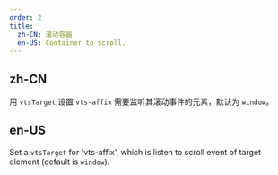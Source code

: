 ```yaml
---
order: 2
title:
  zh-CN: 滚动容器
  en-US: Container to scroll.
---
```


## zh-CN

用 `vtsTarget` 设置 `vts-affix` 需要监听其滚动事件的元素，默认为 `window`。

## en-US

Set a `vtsTarget` for 'vts-affix', which is listen to scroll event of target element (default is `window`).
